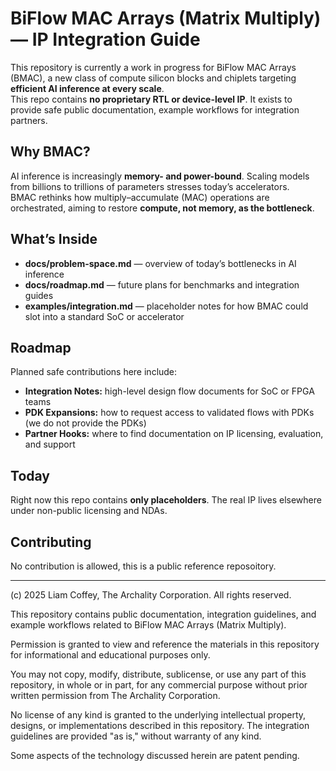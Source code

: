 # BiFlow MAC Arrays (Matrix Multiply) — IP Integration Guide

This repository is currently a work in progress for BiFlow MAC Arrays (BMAC), a new class of compute silicon blocks and chiplets targeting **efficient AI inference at every scale**.  
This repo contains **no proprietary RTL or device-level IP**. It exists to provide safe public documentation, example workflows for integration partners.

## Why BMAC?
AI inference is increasingly **memory- and power-bound**. Scaling models from billions to trillions of parameters stresses today’s accelerators.  
BMAC rethinks how multiply–accumulate (MAC) operations are orchestrated, aiming to restore **compute, not memory, as the bottleneck**.

## What’s Inside
- **docs/problem-space.md** — overview of today’s bottlenecks in AI inference  
- **docs/roadmap.md** — future plans for benchmarks and integration guides  
- **examples/integration.md** — placeholder notes for how BMAC could slot into a standard SoC or accelerator  

## Roadmap
Planned safe contributions here include:
- **Integration Notes:** high-level design flow documents for SoC or FPGA teams
- **PDK Expansions:** how to request access to validated flows with PDKs (we do not provide the PDKs)
- **Partner Hooks:** where to find documentation on IP licensing, evaluation, and support

## Today
Right now this repo contains **only placeholders**. The real IP lives elsewhere under non-public licensing and NDAs.

## Contributing
No contribution is allowed, this is a public reference reposoitory.

---
(c) 2025 Liam Coffey, The Archality Corporation. All rights reserved.

This repository contains public documentation, integration guidelines, and
example workflows related to BiFlow MAC Arrays (Matrix Multiply).

Permission is granted to view and reference the materials in this repository
for informational and educational purposes only.

You may not copy, modify, distribute, sublicense, or use any part of this
repository, in whole or in part, for any commercial purpose without prior
written permission from The Archality Corporation.

No license of any kind is granted to the underlying intellectual property,
designs, or implementations described in this repository. The integration
guidelines are provided "as is," without warranty of any kind.

Some aspects of the technology discussed herein are patent pending.
